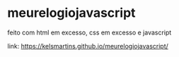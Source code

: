 # meurelogiojavascript
 feito com html em excesso, css em excesso e javascript

 link: https://kelsmartins.github.io/meurelogiojavascript/
